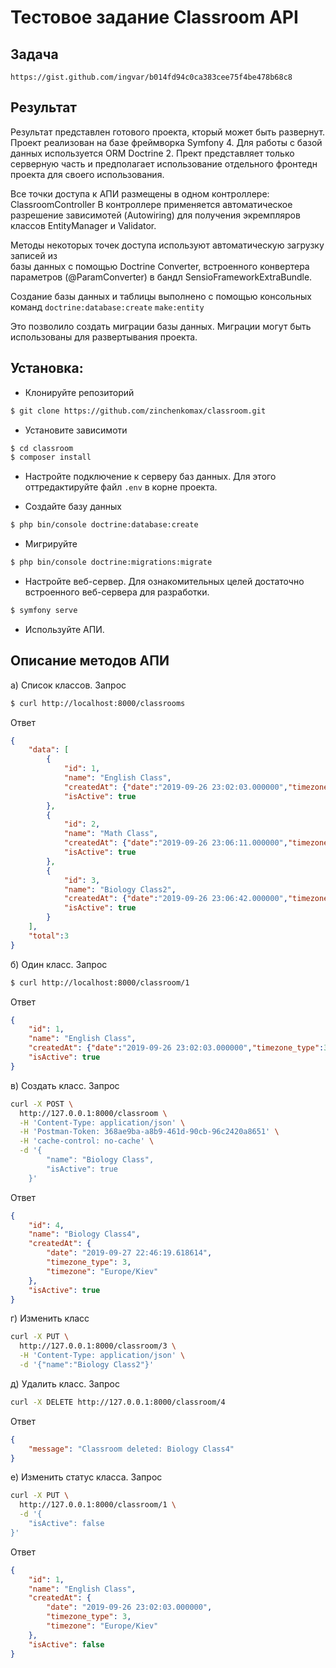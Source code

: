 Тестовое задание Classroom API
==============================

Задача
------
```url
https://gist.github.com/ingvar/b014fd94c0ca383cee75f4be478b68c8
```

Результат
---------
Результат представлен готового проекта, кторый может быть развернут.
Проект реализован на базе фреймворка Symfony 4.
Для работы с базой данных используется ORM Doctrine 2.
Прект представляет только серверную часть и предполагает 
использование отдельного фронтедн проекта для своего использования.

Все точки доступа к АПИ размещены в одном контроллере: ClassroomController
В контроллере применяется автоматическое разрешение зависимотей (Autowiring) 
для получения экремпляров классов EntityManager и Validator.

Методы некоторых точек доступа используют автоматическую загрузку записей из   
базы данных с помощью Doctrine Converter, встроенного конвертера параметров 
(@ParamConverter) в бандл SensioFrameworkExtraBundle.

Создание базы данных и таблицы выполнено с помощью консольных команд
`doctrine:database:create`
`make:entity`
 
Это позволило создать миграции базы данных. Миграции могут 
быть использованы для развертывания проекта.

Установка:
----------
* Клонируйте репозиторий
```bash
$ git clone https://github.com/zinchenkomax/classroom.git
```

* Установите зависимоти
```bash
$ cd classroom
$ composer install
```

* Настройте подключение к серверу баз данных. Для этого оттредактируйте файл `.env`
в корне проекта.

* Создайте базу данных
```bash
$ php bin/console doctrine:database:create
```

* Мигрируйте  
```bash
$ php bin/console doctrine:migrations:migrate
```

* Настройте веб-сервер. Для ознакомительных целей достаточно встроенного 
веб-сервера для разработки. 
```bash
$ symfony serve
```
 
* Используйте АПИ.

Описание методов АПИ
--------------------
а) Список классов. Запрос
```bash
$ curl http://localhost:8000/classrooms
```

Ответ
```json
{
    "data": [
        {
            "id": 1,
            "name": "English Class",
            "createdAt": {"date":"2019-09-26 23:02:03.000000","timezone_type":3,"timezone":"Europe\/Kiev"},
            "isActive": true
        },
        {
            "id": 2,
            "name": "Math Class",
            "createdAt": {"date":"2019-09-26 23:06:11.000000","timezone_type":3,"timezone":"Europe\/Kiev"},
            "isActive": true
        },
        {
            "id": 3,
            "name": "Biology Class2",
            "createdAt": {"date":"2019-09-26 23:06:42.000000","timezone_type":3,"timezone":"Europe\/Kiev"},
            "isActive": true
        }
    ],
    "total":3
}
```

б) Один класс. Запрос
```bash
$ curl http://localhost:8000/classroom/1
```
Ответ
```json
{
    "id": 1,
    "name": "English Class",
    "createdAt": {"date":"2019-09-26 23:02:03.000000","timezone_type":3,"timezone":"Europe\/Kiev"},
    "isActive": true
}
```

в) Создать класс. Запрос
```bash
curl -X POST \
  http://127.0.0.1:8000/classroom \
  -H 'Content-Type: application/json' \
  -H 'Postman-Token: 368ae9ba-a8b9-461d-90cb-96c2420a8651' \
  -H 'cache-control: no-cache' \
  -d '{
        "name": "Biology Class",
        "isActive": true
    }'
```
Ответ
```json
{
    "id": 4,
    "name": "Biology Class4",
    "createdAt": {
        "date": "2019-09-27 22:46:19.618614",
        "timezone_type": 3,
        "timezone": "Europe/Kiev"
    },
    "isActive": true
}
```

г) Изменить класс
```bash
curl -X PUT \
  http://127.0.0.1:8000/classroom/3 \
  -H 'Content-Type: application/json' \
  -d '{"name":"Biology Class2"}'
```

д) Удалить класс. Запрос
```bash
curl -X DELETE http://127.0.0.1:8000/classroom/4 
```
Ответ
```json
{
    "message": "Classroom deleted: Biology Class4"
}
```

е) Изменить статус класса. Запрос
```bash
curl -X PUT \
  http://127.0.0.1:8000/classroom/1 \
  -d '{
	"isActive": false
}'
```
Ответ
```json
{
    "id": 1,
    "name": "English Class",
    "createdAt": {
        "date": "2019-09-26 23:02:03.000000",
        "timezone_type": 3,
        "timezone": "Europe/Kiev"
    },
    "isActive": false
}
```
